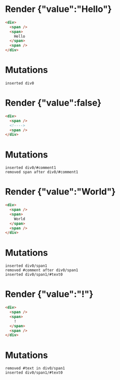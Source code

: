 # Render {"value":"Hello"}
```html
<div>
  <span />
  <span>
    Hello
  </span>
  <span />
</div>
```

# Mutations
```
inserted div0
```


# Render {"value":false}
```html
<div>
  <span />
  <!---->
  <span />
</div>
```

# Mutations
```
inserted div0/#comment1
removed span after div0/#comment1
```


# Render {"value":"World"}
```html
<div>
  <span />
  <span>
    World
  </span>
  <span />
</div>
```

# Mutations
```
inserted div0/span1
removed #comment after div0/span1
inserted div0/span1/#text0
```


# Render {"value":"!"}
```html
<div>
  <span />
  <span>
    !
  </span>
  <span />
</div>
```

# Mutations
```
removed #text in div0/span1
inserted div0/span1/#text0
```